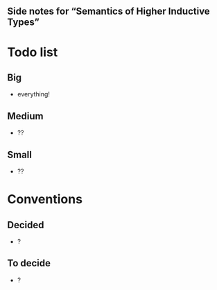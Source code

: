 Side notes for “Semantics of Higher Inductive Types” 
----

# Todo list #

## Big

- everything!

## Medium

- ??

## Small

- ??

# Conventions #

## Decided

- ?

## To decide

- ?
